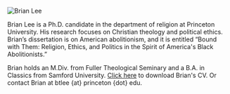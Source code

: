 ![Brian Lee](bthomaslee.github.io/BrianLee.JPG)

Brian Lee is a Ph.D. candidate in the department of religion at Princeton University. His research focuses on Christian theology and political ethics. Brian’s dissertation is on American abolitionism, and it is entitled “Bound with Them: Religion, Ethics, and Politics in the Spirit of America's Black Abolitionists.”

Brian holds an M.Div. from Fuller Theological Seminary and a B.A. in Classics from Samford University. [Click here](bthomaslee.github.io/Brian_Lee_CV.pdf) to download Brian's CV. Or contact Brian at btlee {at} princeton {dot} edu.
